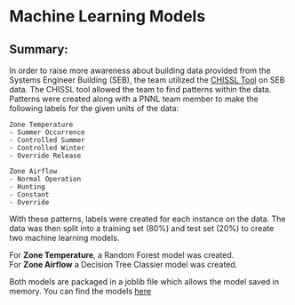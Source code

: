# Machine Learning Models

## Summary:  
In order to raise more awareness about building data provided from the Systems Engineer Building (SEB), the team utilized the [CHISSL Tool](https://github.com/pnnl/chissl) on SEB data. The CHISSL tool allowed the team to find patterns within the data. Patterns were created along with a PNNL team member to make the following labels for the given units of the data:

```
Zone Temperature 
- Summer Occurrence
- Controlled Summer
- Controlled Winter
- Override Release
```
```
Zone Airflow
- Normal Operation
- Hunting
- Constant
- Override
```
With these patterns, labels were created for each instance on the data. The data was then split into a training set (80%) and test set (20%) to create two machine learning models.  

For **Zone Temperature**, a Random Forest model was created.  
For **Zone Airflow** a Decision Tree Classier model was created.  

Both models are packaged in a joblib file which allows the model saved in memory. You can find the models [here](https://github.com/PNNL-Project/ml-models/tree/master/models)
